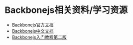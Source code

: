 # Backbonejs相关资料/学习资源

* [Backbonejs官方文档](http://backbonejs.org/)
* [Backbonejs中文文档](http://www.css88.com/doc/backbone/)
* [Backbonejs入门教程第二版](https://github.com/the5fire/backbonejs-learning-note)

